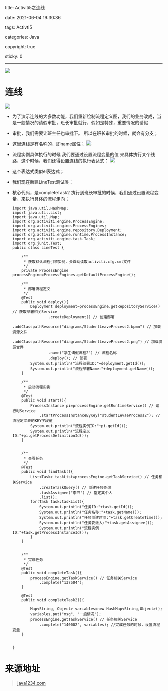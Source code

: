 title: Activiti5之连线

date: 2021-06-04 19:30:36

tags: Activti5

categories: Java

copyright: true

sticky: 0

---

<span id="delete">

![](/images/banner/37.jpg)

</span>

<!--more-->

# 连线

![](/images/activiti/activiti5/e.jpg)
* 为了演示连线的大多数功能，我们重新绘制流程定义图，我们的业务改成，当是一般情况的请假审批，班长审批就行，假如是特殊，重要情况的请假
* 审批，我们需要让班主任也审批下。 所以在班长审批的时候，就会有分支；
* 这里连线是有名称的，即name属性；
![](/images/activiti/activiti5/f.jpg)
* 流程实例具体执行的时候 我们要通过设置流程变量的值 来具体执行某个线路，这个时候，我们还得设置连线的执行表达式：
![](/images/activiti/activiti5/g.jpg)
* 这个表达式类似el表达式；
* 我们现在新建LineTest测试类：
* 核心代码，是completeTask2 执行到班长审批的时候，我们通过设置流程变量，来执行具体的流程走向；
    
    ```
    import java.util.HashMap;
    import java.util.List;
    import java.util.Map;
    import org.activiti.engine.ProcessEngine;
    import org.activiti.engine.ProcessEngines;
    import org.activiti.engine.repository.Deployment;
    import org.activiti.engine.runtime.ProcessInstance;
    import org.activiti.engine.task.Task;
    import org.junit.Test;
    public class LineTest {
     
        /**
         * 获取默认流程引擎实例，会自动读取activiti.cfg.xml文件
         */
        private ProcessEngine processEngine=ProcessEngines.getDefaultProcessEngine();
         
        /**
         * 部署流程定义
         */
        @Test
        public void deploy(){
            Deployment deployment=processEngine.getRepositoryService() // 获取部署相关Service
                    .createDeployment() // 创建部署
                    .addClasspathResource("diagrams/StudentLeaveProcess2.bpmn") // 加载资源文件
                    .addClasspathResource("diagrams/StudentLeaveProcess2.png") // 加载资源文件
                    .name("学生请假流程2") // 流程名称
                    .deploy(); // 部署
            System.out.println("流程部署ID:"+deployment.getId()); 
            System.out.println("流程部署Name:"+deployment.getName());
        }
         
        /**
         * 启动流程实例
         */
        @Test
        public void start(){
            ProcessInstance pi=processEngine.getRuntimeService() // 运行时Service
                .startProcessInstanceByKey("studentLevaeProcess2"); // 流程定义表的KEY字段值
            System.out.println("流程实例ID:"+pi.getId());
            System.out.println("流程定义ID:"+pi.getProcessDefinitionId()); 
        }
         
         
        /**
         * 查看任务
         */
        @Test
        public void findTask(){
            List<Task> taskList=processEngine.getTaskService() // 任务相关Service
                .createTaskQuery() // 创建任务查询
                .taskAssignee("李四") // 指定某个人
                .list();
            for(Task task:taskList){
                System.out.println("任务ID:"+task.getId()); 
                System.out.println("任务名称:"+task.getName());
                System.out.println("任务创建时间:"+task.getCreateTime());
                System.out.println("任务委派人:"+task.getAssignee());
                System.out.println("流程实例ID:"+task.getProcessInstanceId());
            }
        }
         
         
        /**
         * 完成任务
         */
        @Test
        public void completeTask(){
            processEngine.getTaskService() // 任务相关Service
                .complete("137504");
        }
         
        @Test
        public void completeTask2(){
     
            Map<String, Object> variables=new HashMap<String,Object>();
            variables.put("msg", "一般情况");
            processEngine.getTaskService() // 任务相关Service
                .complete("140002", variables); //完成任务的时候，设置流程变量
        }
         
     
    }
    ```

# 来源地址

> [java1234.com](http://blog.java1234.com/blog/articles/84.html)